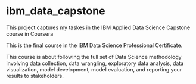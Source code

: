 # ibm_data_capstone
This project captures my taskes in the IBM Applied Data Science Capstone course in Coursera

This is the final course in the IBM Data Science Professional Certificate. 

This course is about following the full set of Data Science methodology involving data collection, data wrangling, exploratory data analysis, data visualization, model development, model evaluation, and reporting your results to stakeholders.  
